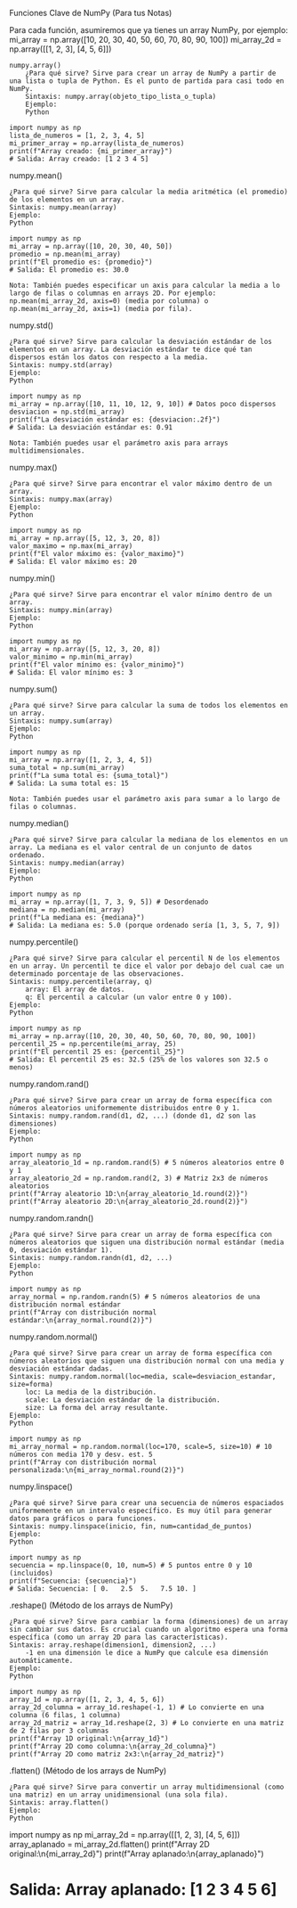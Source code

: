 Funciones Clave de NumPy (Para tus Notas)

Para cada función, asumiremos que ya tienes un array NumPy, por ejemplo:
mi_array = np.array([10, 20, 30, 40, 50, 60, 70, 80, 90, 100])
mi_array_2d = np.array([[1, 2, 3], [4, 5, 6]])

    numpy.array()
        ¿Para qué sirve? Sirve para crear un array de NumPy a partir de una lista o tupla de Python. Es el punto de partida para casi todo en NumPy.
        Sintaxis: numpy.array(objeto_tipo_lista_o_tupla)
        Ejemplo:
        Python

    import numpy as np
    lista_de_numeros = [1, 2, 3, 4, 5]
    mi_primer_array = np.array(lista_de_numeros)
    print(f"Array creado: {mi_primer_array}")
    # Salida: Array creado: [1 2 3 4 5]

numpy.mean()

    ¿Para qué sirve? Sirve para calcular la media aritmética (el promedio) de los elementos en un array.
    Sintaxis: numpy.mean(array)
    Ejemplo:
    Python

    import numpy as np
    mi_array = np.array([10, 20, 30, 40, 50])
    promedio = np.mean(mi_array)
    print(f"El promedio es: {promedio}")
    # Salida: El promedio es: 30.0

    Nota: También puedes especificar un axis para calcular la media a lo largo de filas o columnas en arrays 2D. Por ejemplo: np.mean(mi_array_2d, axis=0) (media por columna) o np.mean(mi_array_2d, axis=1) (media por fila).

numpy.std()

    ¿Para qué sirve? Sirve para calcular la desviación estándar de los elementos en un array. La desviación estándar te dice qué tan dispersos están los datos con respecto a la media.
    Sintaxis: numpy.std(array)
    Ejemplo:
    Python

    import numpy as np
    mi_array = np.array([10, 11, 10, 12, 9, 10]) # Datos poco dispersos
    desviacion = np.std(mi_array)
    print(f"La desviación estándar es: {desviacion:.2f}")
    # Salida: La desviación estándar es: 0.91

    Nota: También puedes usar el parámetro axis para arrays multidimensionales.

numpy.max()

    ¿Para qué sirve? Sirve para encontrar el valor máximo dentro de un array.
    Sintaxis: numpy.max(array)
    Ejemplo:
    Python

    import numpy as np
    mi_array = np.array([5, 12, 3, 20, 8])
    valor_maximo = np.max(mi_array)
    print(f"El valor máximo es: {valor_maximo}")
    # Salida: El valor máximo es: 20

numpy.min()

    ¿Para qué sirve? Sirve para encontrar el valor mínimo dentro de un array.
    Sintaxis: numpy.min(array)
    Ejemplo:
    Python

    import numpy as np
    mi_array = np.array([5, 12, 3, 20, 8])
    valor_minimo = np.min(mi_array)
    print(f"El valor mínimo es: {valor_minimo}")
    # Salida: El valor mínimo es: 3

numpy.sum()

    ¿Para qué sirve? Sirve para calcular la suma de todos los elementos en un array.
    Sintaxis: numpy.sum(array)
    Ejemplo:
    Python

    import numpy as np
    mi_array = np.array([1, 2, 3, 4, 5])
    suma_total = np.sum(mi_array)
    print(f"La suma total es: {suma_total}")
    # Salida: La suma total es: 15

    Nota: También puedes usar el parámetro axis para sumar a lo largo de filas o columnas.

numpy.median()

    ¿Para qué sirve? Sirve para calcular la mediana de los elementos en un array. La mediana es el valor central de un conjunto de datos ordenado.
    Sintaxis: numpy.median(array)
    Ejemplo:
    Python

    import numpy as np
    mi_array = np.array([1, 7, 3, 9, 5]) # Desordenado
    mediana = np.median(mi_array)
    print(f"La mediana es: {mediana}")
    # Salida: La mediana es: 5.0 (porque ordenado sería [1, 3, 5, 7, 9])

numpy.percentile()

    ¿Para qué sirve? Sirve para calcular el percentil N de los elementos en un array. Un percentil te dice el valor por debajo del cual cae un determinado porcentaje de las observaciones.
    Sintaxis: numpy.percentile(array, q)
        array: El array de datos.
        q: El percentil a calcular (un valor entre 0 y 100).
    Ejemplo:
    Python

    import numpy as np
    mi_array = np.array([10, 20, 30, 40, 50, 60, 70, 80, 90, 100])
    percentil_25 = np.percentile(mi_array, 25)
    print(f"El percentil 25 es: {percentil_25}")
    # Salida: El percentil 25 es: 32.5 (25% de los valores son 32.5 o menos)

numpy.random.rand()

    ¿Para qué sirve? Sirve para crear un array de forma específica con números aleatorios uniformemente distribuidos entre 0 y 1.
    Sintaxis: numpy.random.rand(d1, d2, ...) (donde d1, d2 son las dimensiones)
    Ejemplo:
    Python

    import numpy as np
    array_aleatorio_1d = np.random.rand(5) # 5 números aleatorios entre 0 y 1
    array_aleatorio_2d = np.random.rand(2, 3) # Matriz 2x3 de números aleatorios
    print(f"Array aleatorio 1D:\n{array_aleatorio_1d.round(2)}")
    print(f"Array aleatorio 2D:\n{array_aleatorio_2d.round(2)}")

numpy.random.randn()

    ¿Para qué sirve? Sirve para crear un array de forma específica con números aleatorios que siguen una distribución normal estándar (media 0, desviación estándar 1).
    Sintaxis: numpy.random.randn(d1, d2, ...)
    Ejemplo:
    Python

    import numpy as np
    array_normal = np.random.randn(5) # 5 números aleatorios de una distribución normal estándar
    print(f"Array con distribución normal estándar:\n{array_normal.round(2)}")

numpy.random.normal()

    ¿Para qué sirve? Sirve para crear un array de forma específica con números aleatorios que siguen una distribución normal con una media y desviación estándar dadas.
    Sintaxis: numpy.random.normal(loc=media, scale=desviacion_estandar, size=forma)
        loc: La media de la distribución.
        scale: La desviación estándar de la distribución.
        size: La forma del array resultante.
    Ejemplo:
    Python

    import numpy as np
    mi_array_normal = np.random.normal(loc=170, scale=5, size=10) # 10 números con media 170 y desv. est. 5
    print(f"Array con distribución normal personalizada:\n{mi_array_normal.round(2)}")

numpy.linspace()

    ¿Para qué sirve? Sirve para crear una secuencia de números espaciados uniformemente en un intervalo específico. Es muy útil para generar datos para gráficos o para funciones.
    Sintaxis: numpy.linspace(inicio, fin, num=cantidad_de_puntos)
    Ejemplo:
    Python

    import numpy as np
    secuencia = np.linspace(0, 10, num=5) # 5 puntos entre 0 y 10 (incluidos)
    print(f"Secuencia: {secuencia}")
    # Salida: Secuencia: [ 0.   2.5  5.   7.5 10. ]

.reshape() (Método de los arrays de NumPy)

    ¿Para qué sirve? Sirve para cambiar la forma (dimensiones) de un array sin cambiar sus datos. Es crucial cuando un algoritmo espera una forma específica (como un array 2D para las características).
    Sintaxis: array.reshape(dimension1, dimension2, ...)
        -1 en una dimensión le dice a NumPy que calcule esa dimensión automáticamente.
    Ejemplo:
    Python

    import numpy as np
    array_1d = np.array([1, 2, 3, 4, 5, 6])
    array_2d_columna = array_1d.reshape(-1, 1) # Lo convierte en una columna (6 filas, 1 columna)
    array_2d_matriz = array_1d.reshape(2, 3) # Lo convierte en una matriz de 2 filas por 3 columnas
    print(f"Array 1D original:\n{array_1d}")
    print(f"Array 2D como columna:\n{array_2d_columna}")
    print(f"Array 2D como matriz 2x3:\n{array_2d_matriz}")

.flatten() (Método de los arrays de NumPy)

    ¿Para qué sirve? Sirve para convertir un array multidimensional (como una matriz) en un array unidimensional (una sola fila).
    Sintaxis: array.flatten()
    Ejemplo:
    Python

import numpy as np
mi_array_2d = np.array([[1, 2, 3], [4, 5, 6]])
array_aplanado = mi_array_2d.flatten()
print(f"Array 2D original:\n{mi_array_2d}")
print(f"Array aplanado:\n{array_aplanado}")
# Salida: Array aplanado: [1 2 3 4 5 6]
